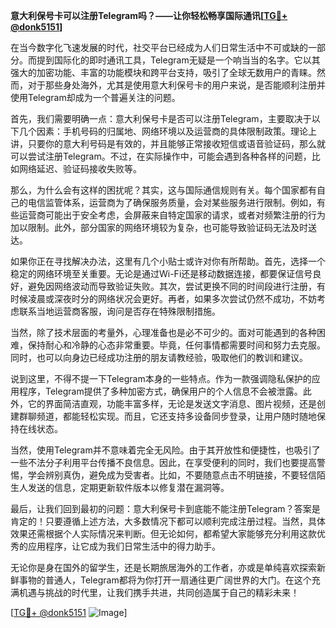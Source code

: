 **意大利保号卡可以注册Telegram吗？——让你轻松畅享国际通讯[[TG💪+ @donk5151](https://t.me/s/donk5151)]**

在当今数字化飞速发展的时代，社交平台已经成为人们日常生活中不可或缺的一部分。而提到国际化的即时通讯工具，Telegram无疑是一个响当当的名字。它以其强大的加密功能、丰富的功能模块和跨平台支持，吸引了全球无数用户的青睐。然而，对于那些身处海外，尤其是使用意大利保号卡的用户来说，是否能顺利注册并使用Telegram却成为一个普遍关注的问题。

首先，我们需要明确一点：意大利保号卡是否可以注册Telegram，主要取决于以下几个因素：手机号码的归属地、网络环境以及运营商的具体限制政策。理论上讲，只要你的意大利号码是有效的，并且能够正常接收短信或语音验证码，那么就可以尝试注册Telegram。不过，在实际操作中，可能会遇到各种各样的问题，比如网络延迟、验证码接收失败等。

那么，为什么会有这样的困扰呢？其实，这与国际通信规则有关。每个国家都有自己的电信监管体系，运营商为了确保服务质量，会对某些服务进行限制。例如，有些运营商可能出于安全考虑，会屏蔽来自特定国家的请求，或者对频繁注册的行为加以限制。此外，部分国家的网络环境较为复杂，也可能导致验证码无法及时送达。

如果你正在寻找解决办法，这里有几个小贴士或许对你有所帮助。首先，选择一个稳定的网络环境至关重要。无论是通过Wi-Fi还是移动数据连接，都要保证信号良好，避免因网络波动而导致验证失败。其次，尝试更换不同的时间段进行注册，有时候凌晨或深夜时分的网络状况会更好。再者，如果多次尝试仍然不成功，不妨考虑联系当地运营商客服，询问是否存在特殊限制措施。

当然，除了技术层面的考量外，心理准备也是必不可少的。面对可能遇到的各种困难，保持耐心和冷静的心态非常重要。毕竟，任何事情都需要时间和努力去克服。同时，也可以向身边已经成功注册的朋友请教经验，吸取他们的教训和建议。

说到这里，不得不提一下Telegram本身的一些特点。作为一款强调隐私保护的应用程序，Telegram提供了多种加密方式，确保用户的个人信息不会被泄露。此外，它的界面简洁直观，功能丰富多样，无论是发送文字消息、图片视频，还是创建群聊频道，都能轻松实现。而且，它还支持多设备同步登录，让用户随时随地保持在线状态。

当然，使用Telegram并不意味着完全无风险。由于其开放性和便捷性，也吸引了一些不法分子利用平台传播不良信息。因此，在享受便利的同时，我们也要提高警惕，学会辨别真伪，避免成为受害者。比如，不要随意点击不明链接，不要轻信陌生人发送的信息，定期更新软件版本以修复潜在漏洞等。

最后，让我们回到最初的问题：意大利保号卡到底能不能注册Telegram？答案是肯定的！只要遵循上述方法，大多数情况下都可以顺利完成注册过程。当然，具体效果还需根据个人实际情况来判断。但无论如何，都希望大家能够充分利用这款优秀的应用程序，让它成为我们日常生活中的得力助手。

无论你是身在国外的留学生，还是长期旅居海外的工作者，亦或是单纯喜欢探索新鲜事物的普通人，Telegram都将为你打开一扇通往更广阔世界的大门。在这个充满机遇与挑战的时代里，让我们携手共进，共同创造属于自己的精彩未来！

[[TG💪+ @donk5151](https://t.me/s/donk5151) ![Image](https://i.postimg.cc/rwNCRYN7/Snipaste-2025-04-30-17-27-05.png)]